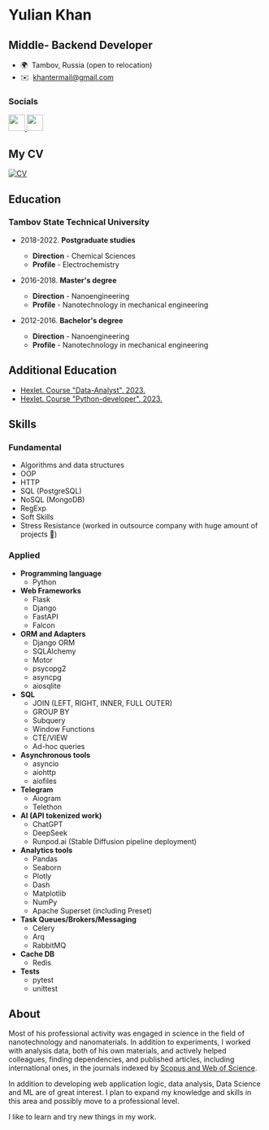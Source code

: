 Yulian Khan
===================================================================================================================================

Middle- Backend Developer
--------------------------------

* 🌍  Tambov, Russia (open to relocation)
* ✉️  [khantermail@gmail.com](mailto:khantermail@gmail.com)

### Socials

<p align="left"> <a href="https://discord.com/users/ikhanter" target="_blank" rel="noreferrer"> <picture> <source media="(prefers-color-scheme: dark)" srcset="undefined" /> <source media="(prefers-color-scheme: light)" srcset="https://raw.githubusercontent.com/danielcranney/readme-generator/main/public/icons/socials/discord.svg" /> <img src="https://raw.githubusercontent.com/danielcranney/readme-generator/main/public/icons/socials/discord.svg" width="32" height="32" /> </picture> </a> <a href="https://www.github.com/ikhanter" target="_blank" rel="noreferrer"> <picture> <source media="(prefers-color-scheme: dark)" srcset="https://raw.githubusercontent.com/danielcranney/readme-generator/main/public/icons/socials/github-dark.svg" /> <source media="(prefers-color-scheme: light)" srcset="https://raw.githubusercontent.com/danielcranney/readme-generator/main/public/icons/socials/github.svg" /> <img src="https://raw.githubusercontent.com/danielcranney/readme-generator/main/public/icons/socials/github.svg" width="32" height="32" /> </picture> </a> 

## My CV
[![CV](https://cv.hexlet.io/assets/logo-cv-ru-2ec8078d402256f56cf54a3d365bd574781e57defc6a4443c3e100f0af7b12ad.svg)](https://cv.hexlet.io/ru/resumes/3062)

## Education
### Tambov State Technical University
- 2018-2022. **Postgraduate studies**
  - **Direction** - Chemical Sciences
  - **Profile** - Electrochemistry
    
- 2016-2018. **Master's degree**
  - **Direction** - Nanoengineering
  - **Profile** - Nanotechnology in mechanical engineering
    
- 2012-2016. **Bachelor's degree**
  - **Direction** - Nanoengineering
  - **Profile** - Nanotechnology in mechanical engineering

## Additional Education
- [Hexlet. Course "Data-Analyst". 2023.](https://drive.google.com/file/d/1aMtdS4XlN76qhVj1gg7GYBiAktRL3Shc/view?usp=sharing)
- [Hexlet. Course "Python-developer". 2023.](https://drive.google.com/file/d/1IavhKYpEzmgJBGbTMAYZZTbDk_LRNVJd/view?usp=sharing)


## Skills
### Fundamental
- Algorithms and data structures
- OOP
- HTTP
- SQL (PostgreSQL)
- NoSQL (MongoDB)
- RegExp
- Soft Skills
- Stress Resistance (worked in outsource company with huge amount of projects 🥺)
### Applied
- **Programming language**
  - Python
- **Web Frameworks**
  - Flask
  - Django
  - FastAPI
  - Falcon
- **ORM and Adapters**
  - Django ORM
  - SQLAlchemy
  - Motor
  - psycopg2
  - asyncpg
  - aiosqlite
- **SQL**
  - JOIN (LEFT, RIGHT, INNER, FULL OUTER)
  - GROUP BY
  - Subquery
  - Window Functions
  - CTE/VIEW
  - Ad-hoc queries
- **Asynchronous tools**
  - asyncio
  - aiohttp
  - aiofiles
- **Telegram**
  - Aiogram
  - Telethon
- **AI (API tokenized work)**
  - ChatGPT
  - DeepSeek
  - Runpod.ai (Stable Diffusion pipeline deployment)
- **Analytics tools**
  - Pandas
  - Seaborn
  - Plotly
  - Dash
  - Matplotlib
  - NumPy
  - Apache Superset (including Preset)
- **Task Queues/Brokers/Messaging**
  - Celery
  - Arq
  - RabbitMQ
- **Cache DB**
  - Redis
- **Tests**
  - pytest
  - unittest

## About
Most of his professional activity was engaged in science in the field of nanotechnology and nanomaterials. In addition to experiments, I worked with analysis data, both of his own materials, and actively helped colleagues, finding dependencies, and published articles, including international ones, in the journals indexed by [Scopus and Web of Science](https://www.scopus.com/authid/detail.uri?authorId=57200101107).

In addition to developing web application logic, data analysis, Data Science and ML are of great interest. I plan to expand my knowledge and skills in this area and possibly move to a professional level.

I like to learn and try new things in my work.
